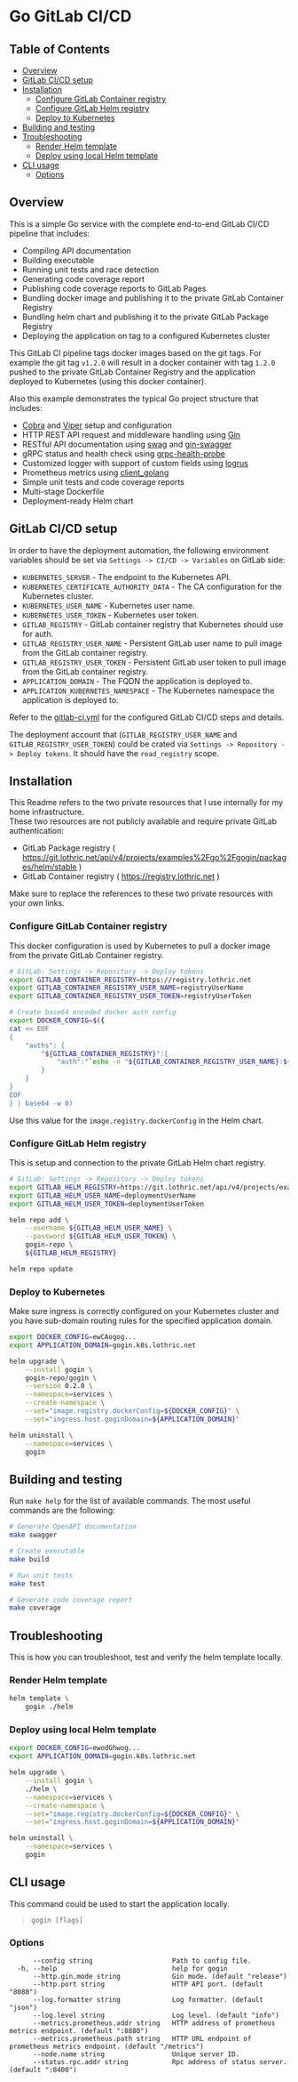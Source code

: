# Go GitLab CI/CD <!-- omit from toc -->

## Table of Contents <!-- omit from toc -->

- [Overview](#overview)
- [GitLab CI/CD setup](#gitlab-cicd-setup)
- [Installation](#installation)
  - [Configure GitLab Container registry](#configure-gitlab-container-registry)
  - [Configure GitLab Helm registry](#configure-gitlab-helm-registry)
  - [Deploy to Kubernetes](#deploy-to-kubernetes)
- [Building and testing](#building-and-testing)
- [Troubleshooting](#troubleshooting)
  - [Render Helm template](#render-helm-template)
  - [Deploy using local Helm template](#deploy-using-local-helm-template)
- [CLI usage](#cli-usage)
  - [Options](#options)

## Overview

This is a simple Go service with the complete end-to-end GitLab CI/CD pipeline that includes: 
- Compiling API documentation
- Building executable
- Running unit tests and race detection
- Generating code coverage report
- Publishing code coverage reports to GitLab Pages
- Bundling docker image and publishing it to the private GitLab Container Registry
- Bundling helm chart and publishing it to the private GitLab Package Registry
- Deploying the application on tag to a configured Kubernetes cluster

This GitLab CI pipeline tags docker images based on the git tags.
For example the git tag `v1.2.0` will result in a docker container with tag `1.2.0` pushed to the private GitLab Container Registry and the application deployed to Kubernetes (using this docker container).

Also this example demonstrates the typical Go project structure that includes:
- [Cobra](https://github.com/spf13/cobra) and [Viper](https://github.com/spf13/viper) setup and configuration
- HTTP REST API request and middleware handling using [Gin](https://github.com/gin-gonic/gin)
- RESTful API documentation using [swag](https://github.com/swaggo/swag) and [gin-swagger](https://github.com/swaggo/gin-swagger)
- gRPC status and health check using [grpc-health-probe](https://github.com/grpc-ecosystem/grpc-health-probe)
- Customized logger with support of custom fields using [logrus](https://github.com/sirupsen/logrus)
- Prometheus metrics using [client_golang](https://github.com/prometheus/client_golang)
- Simple unit tests and code coverage reports
- Multi-stage Dockerfile
- Deployment-ready Helm chart

## GitLab CI/CD setup

In order to have the deployment automation, the following environment variables should be set via `Settings -> CI/CD -> Variables` on GitLab side:
- `KUBERNETES_SERVER` - The endpoint to the Kubernetes API.
- `KUBERNETES_CERTIFICATE_AUTHORITY_DATA` - The CA configuration for the Kubernetes cluster.
- `KUBERNETES_USER_NAME` - Kubernetes user name.
- `KUBERNETES_USER_TOKEN` - Kubernetes user token.
- `GITLAB_REGISTRY` - GitLab container registry that Kubernetes should use for auth.
- `GITLAB_REGISTRY_USER_NAME` - Persistent GitLab user name to pull image from the GitLab container registry.
- `GITLAB_REGISTRY_USER_TOKEN` - Persistent GitLab user token to pull image from the GitLab container registry. 
- `APPLICATION_DOMAIN` - The FQDN the application is deployed to.
- `APPLICATION_KUBERNETES_NAMESPACE` - The Kubernetes namespace the application is deployed to.

Refer to the [gitlab-ci.yml](./.gitlab-ci.yml) for the configured GitLab CI/CD steps and details.

The deployment account that (`GITLAB_REGISTRY_USER_NAME` and `GITLAB_REGISTRY_USER_TOKEN`) could be crated via `Settings -> Repository -> Deploy tokens`. It should have the `read_registry` scope.

## Installation

This Readme refers to the two private resources that I use internally for my home infrastructure.  
These two resources are not publicly available and require private GitLab authentication:  
- GitLab Package registry ( https://git.lothric.net/api/v4/projects/examples%2Fgo%2Fgogin/packages/helm/stable )
- GitLab Container registry ( https://registry.lothric.net )

Make sure to replace the references to these two private resources with your own links.

### Configure GitLab Container registry

This docker configuration is used by Kubernetes to pull a docker image from the private GitLab Container registry.

```bash
# GitLab: Settings -> Repository -> Deploy tokens
export GITLAB_CONTAINER_REGISTRY=https://registry.lothric.net
export GITLAB_CONTAINER_REGISTRY_USER_NAME=registryUserName
export GITLAB_CONTAINER_REGISTRY_USER_TOKEN=registryUserToken

# Create base64 encoded docker auth config
export DOCKER_CONFIG=$({
cat << EOF
{
    "auths": {
        "${GITLAB_CONTAINER_REGISTRY}":{
            "auth":"`echo -n "${GITLAB_CONTAINER_REGISTRY_USER_NAME}:${GITLAB_CONTAINER_REGISTRY_USER_TOKEN}" | base64 -w 0`"
        }
    }
}
EOF
} | base64 -w 0)
```

Use this value for the `image.registry.dockerConfig` in the Helm chart.

### Configure GitLab Helm registry

This is setup and connection to the private GitLab Helm chart registry.

```sh
# GitLab: Settings -> Repository -> Deploy tokens
export GITLAB_HELM_REGISTRY=https://git.lothric.net/api/v4/projects/examples%2Fgo%2Fgogin/packages/helm/stable
export GITLAB_HELM_USER_NAME=deploymentUserName
export GITLAB_HELM_USER_TOKEN=deploymentUserToken

helm repo add \
    --username ${GITLAB_HELM_USER_NAME} \
    --password ${GITLAB_HELM_USER_TOKEN} \
    gogin-repo \
    ${GITLAB_HELM_REGISTRY}

helm repo update
```

### Deploy to Kubernetes

Make sure ingress is correctly configured on your Kubernetes cluster and you have sub-domain routing rules for the specified application domain.

```sh
export DOCKER_CONFIG=ewCAogog...
export APPLICATION_DOMAIN=gogin.k8s.lothric.net

helm upgrade \
    --install gogin \
    gogin-repo/gogin \
    --version 0.2.0 \
    --namespace=services \
    --create-namespace \
    --set="image.registry.dockerConfig=${DOCKER_CONFIG}" \
    --set="ingress.host.goginDomain=${APPLICATION_DOMAIN}"

helm uninstall \
    --namespace=services \
    gogin
```

## Building and testing

Run `make help` for the list of available commands. The most useful commands are the following:
```sh
# Generate OpenAPI documentation
make swagger

# Create executable
make build

# Run unit tests
make test

# Generate code coverage report
make coverage
```

## Troubleshooting

This is how you can troubleshoot, test and verify the helm template locally.

### Render Helm template

```sh
helm template \
    gogin ./helm
```

### Deploy using local Helm template

```sh
export DOCKER_CONFIG=ewodGhwog...
export APPLICATION_DOMAIN=gogin.k8s.lothric.net

helm upgrade \
    --install gogin \
    ./helm \
    --namespace=services \
    --create-namespace \
    --set="image.registry.dockerConfig=${DOCKER_CONFIG}" \
    --set="ingress.host.goginDomain=${APPLICATION_DOMAIN}"

helm uninstall \
    --namespace=services \
    gogin
```

## CLI usage

This command could be used to start the application locally.
> `gogin [flags]`

### Options
```
      --config string                    Path to config file.
  -h, --help                             help for gogin
      --http.gin.mode string             Gin mode. (default "release")
      --http.port string                 HTTP API port. (default "8080")
      --log.formatter string             Log formatter. (default "json")
      --log.level string                 Log level. (default "info")
      --metrics.prometheus.addr string   HTTP address of prometheus metrics endpoint. (default ":8880")
      --metrics.prometheus.path string   HTTP URL endpoint of prometheus metrics endpoint. (default "/metrics")
      --node.name string                 Unique server ID.
      --status.rpc.addr string           Rpc address of status server. (default ":8400")
```